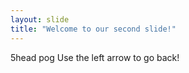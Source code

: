 ```yaml
---
layout: slide
title: "Welcome to our second slide!"
---
```

5head pog
Use the left arrow to go back!
